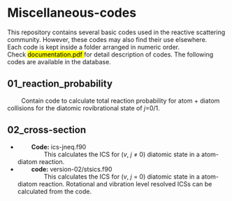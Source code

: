 # Miscellaneous-codes
This repository contains several basic codes used in the reactive scattering community. However, these codes may also find their use elsewhere.<br>
Each code is kept inside a folder arranged in numeric order. </br>
Check <mark> documentation.pdf </mark> for detail description of codes.
The following codes are available in the database.


## 01_reaction_probability
&emsp;&emsp;  Contain code to calculate total reaction probability for atom + diatom collisions for the diatomic rovibrational state of _j_=0/1.

## 02_cross-section
  <ul>
   <li><b> &emsp;&emsp;  Code:</b> ics-jneq.f90 </li>
  &emsp;&emsp;&emsp;&emsp; This calculates the ICS for (<i>v</i>, <i>j</i> &ne; 0) diatomic state in a atom-diatom reaction.
    <li><b> &emsp;&emsp; code:</b> version-02/stsics.f90 </li>
    &emsp;&emsp;&emsp;&emsp; This calculates the ICS for (<i>v</i>, <i>j</i> = 0) diatomic state in a atom-diatom reaction. Rotational and vibration level resolved ICSs can be calculated from the code.
  </ul>
